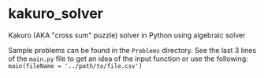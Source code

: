 # kakuro_solver
Kakuro (AKA "cross sum" puzzle) solver in Python using algebraic solver

Sample problems can be found in the `Problems` directory.
See the last 3 lines of the `main.py` file to get an idea of the input function or use the following:
`main(fileName = '../path/to/file.csv')`
